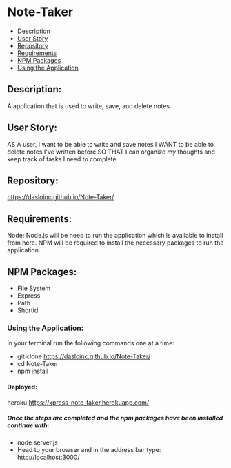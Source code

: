 # Note-Taker
- [Description](#Description)
- [User Story](#User-Story)
- [Repository](#Repository)
- [Requirements](#Requirements)
- [NPM Packages](#NPM-Packages)
- [Using the Application](#Using-the-Application)

## Description:
A application that is used to write, save, and delete notes.

## User Story:
AS A user, I want to be able to write and save notes I WANT to be able to delete notes I've written before SO THAT I can organize my thoughts and keep track of tasks I need to complete

## Repository:
https://dasloinc.github.io/Note-Taker/

## Requirements:
Node: Node.js will be need to run the application which is available to install from here. NPM will be required to install the necessary packages to run the application.

## NPM Packages:
- File System
- Express
- Path
- Shortid

### Using the Application:
In your terminal run the following commands one at a time:

- git clone https://dasloinc.github.io/Note-Taker/
- cd Note-Taker
- npm install

#### Deployed:
heroku https://xpress-note-taker.herokuapp.com/

##### Once the steps are completed and the npm packages have been installed continue with:
- node server.js
- Head to your browser and in the address bar type: http://localhost:3000/
